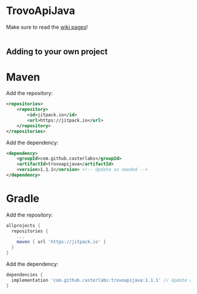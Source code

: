 # TrovoApiJava
 
Make sure to read the [wiki pages](https://github.com/Casterlabs/TrovoApiJava/wiki)!  
<br>
 
## Adding to your own project

# Maven
Add the repository:
```xml
<repositories>
    <repository>
        <id>jitpack.io</id>
        <url>https://jitpack.io</url>
    </repository>
</repositories>
```  
  
Add the dependency:
```xml
<dependency>
    <groupId>com.github.casterlabs</groupId>
    <artifactId>trovoapijava</artifactId>
    <version>1.1.1</version> <!-- Update as needed -->
</dependency>
```

# Gradle
Add the repository:
```gradle
allprojects {
  repositories {
    ...
    maven { url 'https://jitpack.io' }
  }
}
```  
  
Add the dependency:
```gradle
dependencies {
  implementation 'com.github.casterlabs:trovoapijava:1.1.1' // Update as needed.
}
```
